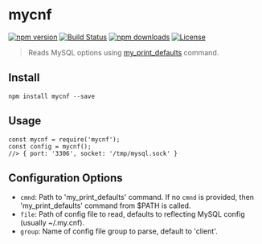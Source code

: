 # mycnf

[![npm version](https://img.shields.io/npm/v/mycnf.svg)](https://npmjs.com/mycnf)
[![Build Status](https://img.shields.io/travis/honzahommer/node-mycnf.svg?branch=master)](https://travis-ci.org/honzahommer/node-mycnf)
[![npm downloads](https://img.shields.io/npm/dm/mycnf.svg)](https://npmjs.com/mycnf)
[![License](https://img.shields.io/npm/l/mycnf.svg)](https://github.com/honzahommer/node-mycnf/blob/master/LICENSE)

> Reads MySQL options using [my_print_defaults](https://dev.mysql.com/doc/refman/8.0/en/my-print-defaults.html) command.

## Install

```
npm install mycnf --save
```

## Usage

```
const mycnf = require('mycnf');
const config = mycnf();
//> { port: '3306', socket: '/tmp/mysql.sock' }
```

## Configuration Options

* `cmnd`: Path to 'my_print_defaults' command. If no `cmnd` is provided, then 'my_print_defaults' command from $PATH is called.
* `file`: Path of config file to read, defaults to reflecting MySQL config (usually ~/.my.cnf).
* `group`: Name of config file group to parse, default to 'client'.
